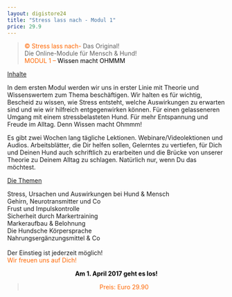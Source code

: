 ```yaml
---
layout: digistore24
title: "Stress lass nach - Modul 1"
price: 29.9
---
```

<blockquote><span style="color:#ff6600;">&#xA9; Stress lass nach-&#xA0;</span>Das Original! <br>Die Online-Module f&#xFC;r Mensch &amp; Hund! <br><span style="color:#ff6600;">MODUL 1 &#x2013;&#xA0;<span style="color:#000000;">Wissen macht OHMMM</span>&#xA0;</span></blockquote>
<p><span style="text-decoration:underline;">Inhalte</span></p>
<p>In dem ersten Modul werden wir uns in erster Linie mit Theorie und Wissenswertem zum Thema besch&#xE4;ftigen. Wir halten es f&#xFC;r wichtig, Bescheid zu wissen, wie Stress entsteht, welche Auswirkungen zu erwarten sind und wie wir hilfreich entgegenwirken k&#xF6;nnen. F&#xFC;r einen gelasseneren Umgang mit einem stressbelasteten Hund. F&#xFC;r mehr Entspannung und Freude im Alltag.&#xA0;Denn Wissen macht Ohmmm!</p>
<p>Es gibt zwei Wochen lang t&#xE4;gliche Lektionen. Webinare/Videolektionen und Audios. Arbeitsbl&#xE4;tter, die Dir helfen sollen, Gelerntes zu vertiefen, f&#xFC;r Dich und Deinen Hund auch schriftlich zu erarbeiten und die Br&#xFC;cke von unserer Theorie zu Deinem Alltag zu schlagen. Nat&#xFC;rlich nur, wenn Du das m&#xF6;chtest.</p>
<p><span style="text-decoration:underline;">Die Themen </span></p>
<p>Stress, Ursachen und Auswirkungen bei Hund &amp; Mensch <br>Gehirn, Neurotransmitter und Co <br>Frust und Impulskontrolle <br>Sicherheit durch Markertraining <br>Markeraufbau &amp; Belohnung <br>Die Hundsche K&#xF6;rpersprache <br>Nahrungserg&#xE4;nzungsmittel &amp; Co <br><br>Der Einstieg ist jederzeit m&#xF6;glich!<br><span style="color:#ff6600;">Wir freuen uns auf Dich! </span></p>
<p style="text-align:center;"><span style="color:#000000;"><strong>Am 1. April 2017 geht es los!</strong></span></p>
<blockquote>
<p style="text-align:center;"><span style="color:#ff6600;">Preis: Euro 29.90&#xA0;</span></p>
</blockquote>